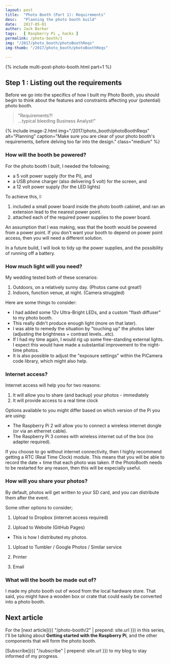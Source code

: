 ```yaml
---
layout: post
title:  "Photo Booth (Part 1): Requirements"
desc:   "Planning the photo booth build"
date:   2017-05-01
author: Jack Barker
tags:   [ Raspberry Pi , hacks ]
permalink: /photo-booth/1
img: "/2017/photo_booth/photoBoothReqs"
img-thumb: "/2017/photo_booth/photoBoothReqs"

---
```


{% include multi-post-photo-booth.html part=1 %}

## Step 1 : Listing out the requirements

Before we go into the specifics of how I built my Photo Booth, you should begin to think about the features and constraints affecting your (potential) photo booth.

> "Requirements?!
> <br/> ...typical bleeding Business Analyst!"

{% include image-2.html
    img="/2017/photo_booth/photoBoothReqs"
    alt="Planning"
    caption="Make sure you are clear of your photo booth's requirements, before delving too far into the design."
    class="medium"
%}

### How will the booth be powered?
For the photo booth I built, I needed the following;
 - a 5 volt power supply (for the Pi), and
 - a USB phone charger (also delivering 5 volt) for the screen, and
 - a 12 volt power supply (for the LED lights)

To achieve this, I:
1. included a small power board inside the photo booth cabinet, and ran an extension lead to the nearest power point.
1. attached each of the required power supplies to the power board.

An assumption that I was making, was that the booth would be powered from a power point. If you don't want your booth to depend on power point access, then you will need a different solution.

In a future build, I will look to tidy up the power supplies, and the possibility of running off a battery.

### How much light will you need?
My wedding tested both of these scenarios:
1. Outdoors, on a relatively sunny day. (Photos came out great!)
1. Indoors, function venue, at night.  (Camera struggled)

Here are some things to consider:
 - I had added some 12v Ultra-Bright LEDs, and a custom "flash diffuser" to my photo booth. 
 - This really didn't produce enough light (more on that later).
 - I was able to remedy the situation by "touching up" the photos later (adjusting the brightness + contrast levels...etc).
 - If I had my time again, I would rig up some free-standing external lights. I expect this would have made a substantial improvement to the night-time photos.
 - It is also possible to adjust the "exposure settings" within the PiCamera code library, which might also help.

### Internet access?
Internet access will help you for two reasons:
1. It will allow you to share (and backup) your photos - immediately
1. It will provide access to a real time clock

Options available to you might differ based on which version of the Pi you are using:
- The Raspberry Pi 2 will allow you to connect a wireless internet dongle (or via an ethernet cable).
- The Raspberry Pi 3 comes with wireless internet out of the box (no adapter required).

If you choose to go without internet connectivity, then I highly recommend getting a RTC (Real Time Clock) module.
This means that you will be able to record the date + time that each photo was taken.
If the PhotoBooth needs to be restarted for any reason, then this will be especially useful.

### How will you share your photos?
By default, photos will get written to your SD card, and you can distribute them after the event.

Some other options to consider;

1. Upload to Dropbox (internet access required)

1. Upload to Website (GitHub Pages)
  - This is how I distributed my photos.

1. Upload to Tumbler / Google Photos / Similar service

1. Printer

1. Email

### What will the booth be made out of?
I made my photo booth out of wood from the local hardware store.
That said, you might have a wooden box or crate that could easily be converted into a photo booth.


## Next article
For the [next article]({{ "/photo-booth/2" | prepend: site.url }}) in this series, I'll be talking about <strong>Getting started with the Raspberry Pi</strong>, and the other components that will form the photo booth.

[Subscribe]({{ "/subscribe" | prepend: site.url }}) to my blog to stay informed of my progress.

